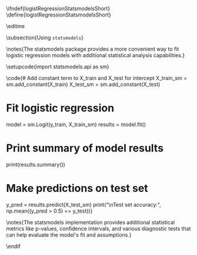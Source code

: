 \ifndef{logistRegressionStatsmodelsShort}
\define{logistRegressionStatsmodelsShort}


\editme

\subsection{Using `statsmodels`}

\notes{The statsmodels package provides a more convenient way to fit logistic regression models with additional statistical analysis capabilities.}

\setupcode{import statsmodels.api as sm}

\code{# Add constant term to X_train and X_test for intercept
X_train_sm = sm.add_constant(X_train)
X_test_sm = sm.add_constant(X_test)

# Fit logistic regression
model = sm.Logit(y_train, X_train_sm)
results = model.fit()

# Print summary of model results
print(results.summary())

# Make predictions on test set
y_pred = results.predict(X_test_sm)
print("\nTest set accuracy:", np.mean((y_pred > 0.5) == y_test))}

\notes{The statsmodels implementation provides additional statistical metrics like p-values, confidence intervals, and various diagnostic tests that can help evaluate the model's fit and assumptions.}

\endif
